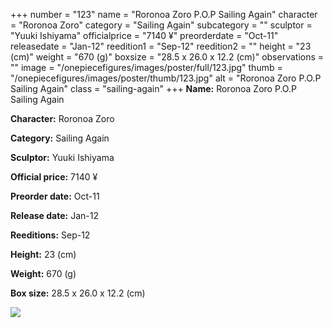 +++
number = "123"
name = "Roronoa Zoro P.O.P Sailing Again"
character = "Roronoa Zoro"
category = "Sailing Again"
subcategory = ""
sculptor = "Yuuki Ishiyama"
officialprice = "7140 ¥"
preorderdate = "Oct-11"
releasedate = "Jan-12"
reedition1 = "Sep-12"
reedition2 = ""
height = "23 (cm)"
weight = "670 (g)"
boxsize = "28.5 x 26.0 x 12.2 (cm)"
observations = ""
image = "/onepiecefigures/images/poster/full/123.jpg"
thumb = "/onepiecefigures/images/poster/thumb/123.jpg"
alt = "Roronoa Zoro P.O.P Sailing Again"
class = "sailing-again"
+++
**Name:** Roronoa Zoro P.O.P Sailing Again

**Character:** Roronoa Zoro

**Category:** Sailing Again 

**Sculptor:** Yuuki Ishiyama

**Official price:** 7140 ¥

**Preorder date:** Oct-11

**Release date:** Jan-12

**Reeditions:** Sep-12

**Height:** 23 (cm)

**Weight:** 670 (g)

**Box size:** 28.5 x 26.0 x 12.2 (cm)

<img src="/onepiecefigures/images/poster/thumb/123.jpg">